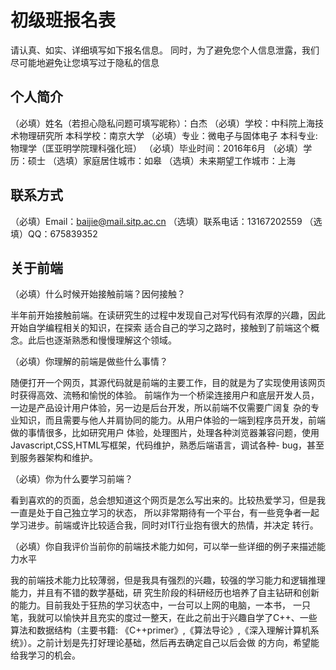 # 初级班报名表

请认真、如实、详细填写如下报名信息。
同时，为了避免您个人信息泄露，我们尽可能地避免让您填写过于隐私的信息

## 个人简介

（必填）姓名（若担心隐私问题可填写昵称）：白杰
（必填）学校：中科院上海技术物理研究所   本科学校：南京大学
（必填）专业：微电子与固体电子           本科专业:物理学（匡亚明学院理科强化班）
（必填）毕业时间：2016年6月
（必填）学历：硕士
（选填）家庭居住城市：如皋
（选填）未来期望工作城市：上海


## 联系方式

（必填）Email：baijie@mail.sitp.ac.cn
（选填）联系电话：13167202559
（选填）QQ：675839352

## 关于前端

（必填）什么时候开始接触前端？因何接触？ 

  半年前开始接触前端。在读研究生的过程中发现自己对写代码有浓厚的兴趣，因此开始自学编程相关的知识，在探索
适合自己的学习之路时，接触到了前端这个概念。此后也逐渐熟悉和慢慢理解这个领域。

（必填）你理解的前端是做些什么事情？
  
  随便打开一个网页，其源代码就是前端的主要工作，目的就是为了实现使用该网页时获得高效、流畅和愉悦的体验。
前端作为一个桥梁连接用户和底层开发人员，一边是产品设计用户体验，另一边是后台开发，所以前端不仅需要广阔复
杂的专业知识，而且需要与他人并肩协同的能力。从用户体验的一端到程序员开发，前端做的事情很多，比如研究用户
体验，处理图片，处理各种浏览器兼容问题，使用Javascript,CSS,HTML写框架，代码维护，熟悉后端语言，调试各种-
bug，甚至到服务器架构和维护。

（必填）你为什么要学习前端？
  
  看到喜欢的的页面，总会想知道这个网页是怎么写出来的。比较热爱学习，但是我一直是处于自己独立学习的状态，
所以非常期待有一个平台，有一些竞争者一起学习进步。前端或许比较适合我，同时对IT行业抱有很大的热情，并决定
转行。

（必填）你自我评价当前你的前端技术能力如何，可以举一些详细的例子来描述能力水平
  
  我的前端技术能力比较薄弱，但是我具有强烈的兴趣，较强的学习能力和逻辑推理能力，并且有不错的数学基础，研
究生阶段的科研经历也培养了自主钻研和创新的能力。目前我处于狂热的学习状态中，一台可以上网的电脑，一本书，
一只笔，我就可以愉快并且充实的度过一整天，在此之前出于兴趣自学了C++、一些算法和数据结构（主要书籍:
《C++primer》,《算法导论》,《深入理解计算机系统》）。之前计划是先打好理论基础，然后再去确定自己以后会做
的方向，希望能给我学习的机会。
